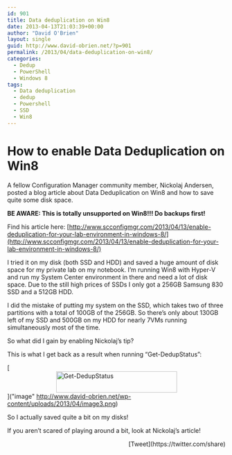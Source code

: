 ```yaml
---
id: 901
title: Data deduplication on Win8
date: 2013-04-13T21:03:39+00:00
author: "David O'Brien"
layout: single
guid: http://www.david-obrien.net/?p=901
permalink: /2013/04/data-deduplication-on-win8/
categories:
  - Dedup
  - PowerShell
  - Windows 8
tags:
  - Data deduplication
  - dedup
  - Powershell
  - SSD
  - Win8
---
```

# How to enable Data Deduplication on Win8

A fellow Configuration Manager community member, Nickolaj Andersen, posted a blog article about Data Deduplication on Win8 and how to save quite some disk space.

**BE AWARE: This is totally unsupported on Win8!!! Do backups first!**

Find his article here: [http://www.scconfigmgr.com/2013/04/13/enable-deduplication-for-your-lab-environment-in-windows-8/](http://www.scconfigmgr.com/2013/04/13/enable-deduplication-for-your-lab-environment-in-windows-8/)

I tried it on my disk (both SSD and HDD) and saved a huge amount of disk space for my private lab on my notebook. I’m running Win8 with Hyper-V and run my System Center environment in there and need a lot of disk space. Due to the still high prices of SSDs I only got a 256GB Samsung 830 SSD and a 512GB HDD.
  
I did the mistake of putting my system on the SSD, which takes two of three partitions with a total of 100GB of the 256GB. So there’s only about 130GB left of my SSD and 500GB on my HDD for nearly 7VMs running simultaneously most of the time.

So what did I gain by enabling Nickolaj’s tip?

This is what I get back as a result when running “Get-DedupStatus”:

[<img style="background-image: none; float: none; padding-top: 0px; padding-left: 0px; margin-left: auto; display: block; padding-right: 0px; margin-right: auto; border: 0px;" title="image" alt="Get-DedupStatus" src="http://www.david-obrien.net/wp-content/uploads/2013/04/image_thumb3.png" width="279" height="49" border="0" />]("image" http://www.david-obrien.net/wp-content/uploads/2013/04/image3.png)

So I actually saved quite a bit on my disks!

If you aren’t scared of playing around a bit, look at Nickolaj’s article! 

<div style="float: right; margin-left: 10px;">
  [Tweet](https://twitter.com/share)
</div>

